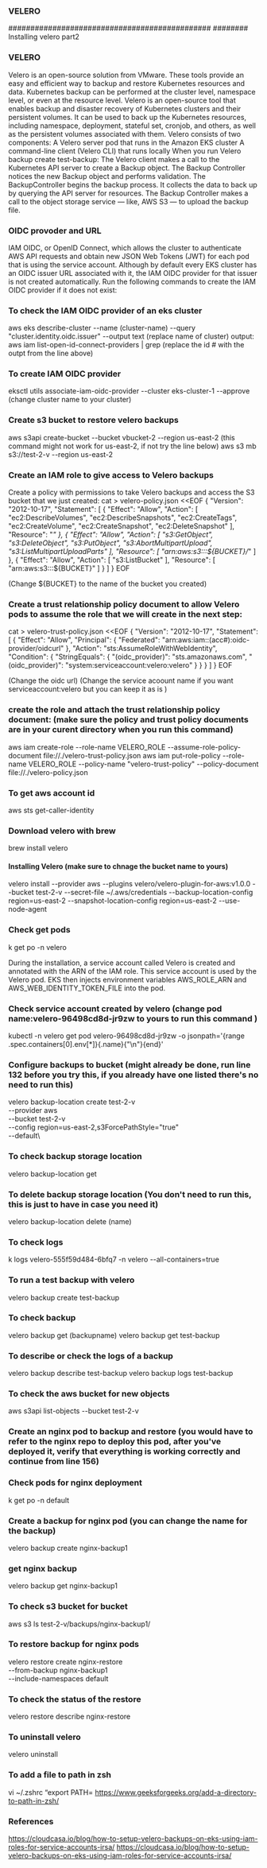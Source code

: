 ### VELERO

##############################################
######## Installing velero part2
### VELERO
Velero is an open-source solution from VMware. These tools provide an easy and efficient way to backup and restore Kubernetes resources and data. Kubernetes backup can be performed at the cluster level, namespace level, or even at the resource level.
Velero is an open-source tool that enables backup and disaster recovery of Kubernetes clusters and their persistent volumes. It can be used to back up the Kubernetes resources, including namespace, deployment, stateful set, cronjob, and others, as well as the persistent volumes associated with them.
Velero consists of two components:
A Velero server pod that runs in the Amazon EKS cluster
A command-line client (Velero CLI) that runs locally
When you run Velero backup create test-backup:
The Velero client makes a call to the Kubernetes API server to create a Backup object.
The Backup Controller notices the new Backup object and performs validation.
The BackupController begins the backup process. It collects the data to back up by querying the API server for resources.
The Backup Controller makes a call to the object storage service — like, AWS S3 — to upload the backup file.

### OIDC provoder and URL
IAM OIDC, or OpenID Connect, which allows the cluster to authenticate AWS API requests and obtain new JSON Web Tokens (JWT) for each pod that is using the service account.
Although by default every EKS cluster has an OIDC issuer URL associated with it, the IAM OIDC provider for that issuer is not created automatically. Run the following commands to create the IAM OIDC provider if it does not exist: 
### To check the IAM OIDC provider of an eks cluster 
aws eks describe-cluster --name (cluster-name) --query "cluster.identity.oidc.issuer" --output text (replace name of cluster)
output:
aws iam list-open-id-connect-providers | grep  (replace the id # with the outpt from the line above)

### To create IAM OIDC provider
eksctl utils associate-iam-oidc-provider --cluster eks-cluster-1 --approve (change cluster name to your cluster)

### Create s3 bucket to restore velero backups 
aws s3api create-bucket --bucket vbucket-2 --region us-east-2 (this command might not work for us-east-2, if not try the line below) 
aws s3 mb s3://test-2-v --region us-east-2 

### Create an IAM role to give access to Velero backups
Create a policy with permissions to take Velero backups and access the S3 bucket that we just created:
cat > velero-policy.json <<EOF
{
    "Version": "2012-10-17",
    "Statement": [
        {
            "Effect": "Allow",
            "Action": [
                "ec2:DescribeVolumes",
                "ec2:DescribeSnapshots",
                "ec2:CreateTags",
                "ec2:CreateVolume",
                "ec2:CreateSnapshot",
                "ec2:DeleteSnapshot"
            ],
            "Resource": "*"
        },
        {
            "Effect": "Allow",
            "Action": [
                "s3:GetObject",
                "s3:DeleteObject",
                "s3:PutObject",
                "s3:AbortMultipartUpload",
                "s3:ListMultipartUploadParts"
            ],
            "Resource": [
                "arn:aws:s3:::${BUCKET}/*"
            ]
        },
        {
            "Effect": "Allow",
            "Action": [
                "s3:ListBucket"
            ],
            "Resource": [
                "arn:aws:s3:::${BUCKET}" 
            ]
        }
    ]
}
EOF

(Change ${BUCKET} to the name of the bucket you created)

### Create a trust relationship policy document to allow Velero pods to assume the role that we will create in the next step: 
cat > velero-trust-policy.json <<EOF
{
  "Version": "2012-10-17",
  "Statement": [
    {
      "Effect": "Allow",
      "Principal": {
        "Federated": "arn:aws:iam::(acc#):oidc-provider/oidcurl"
      },
      "Action": "sts:AssumeRoleWithWebIdentity",
      "Condition": {
        "StringEquals": {
          "(oidc_provider)": "sts.amazonaws.com",
          "(oidc_provider)": "system:serviceaccount:velero:velero"
        }
      }
    }
  ]
}
EOF

(Change the oidc url)
(Change the service acoount name if you want serviceaccount:velero but you can keep it as is )

### create the role and attach the trust relationship policy document: (make sure the policy and trust policy documents are in your curent directory when you run this command)
aws iam create-role --role-name VELERO_ROLE --assume-role-policy-document file://./velero-trust-policy.json
aws iam put-role-policy --role-name VELERO_ROLE --policy-name "velero-trust-policy" --policy-document file://./velero-policy.json

### To get aws account id 
aws sts get-caller-identity

### Download velero with brew 
brew install velero 

#### Installing Velero (make sure to chnage the bucket name to yours)
velero install --provider aws --plugins velero/velero-plugin-for-aws:v1.0.0 --bucket test-2-v --secret-file ~/.aws/credentials --backup-location-config region=us-east-2 --snapshot-location-config region=us-east-2 --use-node-agent

### Check get pods 
k get po -n velero

During the installation, a service account called Velero is created and annotated with the ARN of the IAM role. This service account is used by the Velero pod. EKS then injects environment variables AWS_ROLE_ARN and AWS_WEB_IDENTITY_TOKEN_FILE into the pod. 

### Check service account created by velero (change pod name:velero-96498cd8d-jr9zw to yours to run this command )
kubectl -n velero get pod velero-96498cd8d-jr9zw -o jsonpath='{range .spec.containers[0].env[*]}{.name}{"\n"}{end}'

### Configure backups to bucket (might already be done, run line 132 before you try this, if you already have one listed there's no need to run this) 
velero backup-location create test-2-v \
--provider aws \
--bucket test-2-v  \
--config region=us-east-2,s3ForcePathStyle="true" \
--default\

### To check backup storage location 
velero backup-location get

### To delete backup storage location (You don't need to run this, this is just to have in case you need it)
velero backup-location delete (name)

### To check logs 
k logs velero-555f59d484-6bfq7 -n velero --all-containers=true

### To run a test backup with velero 
 velero backup create test-backup

### To check backup
velero backup get (backupname)
velero backup get test-backup

### To describe or check the logs of a backup
velero backup describe test-backup
velero backup logs test-backup

### To check the aws bucket for new objects 
aws s3api list-objects --bucket test-2-v

### Create an nginx pod to backup and restore (you would have to refer to the nginx repo to deploy this pod, after you've deployed it, verify that everything is working correctly and continue from line 156)
### Check pods for nginx deployment 
k get po -n default

### Create a backup for nginx pod (you can change the name for the backup)
velero backup create nginx-backup1

### get nginx backup 
velero backup get nginx-backup1

### To check s3 bucket for bucket 
aws s3 ls test-2-v/backups/nginx-backup1/

### To restore backup for nginx pods 
velero restore create nginx-restore \
    --from-backup nginx-backup1 \
    --include-namespaces default

### To check the status of the restore
velero restore describe nginx-restore

### To uninstall velero
velero uninstall

### To add a file to path in zsh
vi ~/.zshrc
“export PATH=<newpath>
https://www.geeksforgeeks.org/add-a-directory-to-path-in-zsh/

### References 
https://cloudcasa.io/blog/how-to-setup-velero-backups-on-eks-using-iam-roles-for-service-accounts-irsa/
https://cloudcasa.io/blog/how-to-setup-velero-backups-on-eks-using-iam-roles-for-service-accounts-irsa/

